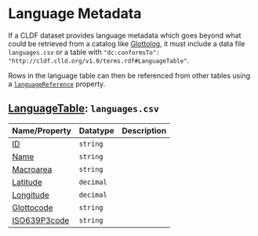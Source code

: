 # Language Metadata

If a CLDF dataset provides language metadata which goes beyond what could be
retrieved from a catalog like [Glottolog](http://glottolog.org), it must
include a data file `languages.csv` or a table with `"dc:conformsTo": "http://cldf.clld.org/v1.0/terms.rdf#LanguageTable"`.

Rows in the language table can then be referenced from other tables using a
[`languageReference`](http://cldf.clld.org/v1.0/terms.rdf#languageReference) property.

## [LanguageTable](http://cldf.clld.org/v1.0/terms.rdf#LanguageTable): `languages.csv`

Name/Property | Datatype | Description
 --- | --- | --- 
[ID](http://cldf.clld.org/v1.0/terms.rdf#id) | `string` | 
[Name](http://cldf.clld.org/v1.0/terms.rdf#name) | `string` | 
[Macroarea](http://cldf.clld.org/v1.0/terms.rdf#macroarea) | `string` | 
[Latitude](http://cldf.clld.org/v1.0/terms.rdf#latitude) | `decimal` | 
[Longitude](http://cldf.clld.org/v1.0/terms.rdf#longitude) | `decimal` | 
[Glottocode](http://cldf.clld.org/v1.0/terms.rdf#glottocode) | `string` | 
[ISO639P3code](http://cldf.clld.org/v1.0/terms.rdf#iso639P3code) | `string` | 